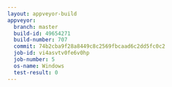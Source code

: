 ```yaml
---
layout: appveyor-build
appveyor:
  branch: master
  build-id: 49654271
  build-number: 707
  commit: 74b2cba9f28a8449c8c2569fbcaad6c2dd5fc0c2
  job-id: vi4asvtv0fe6v0hp
  job-number: 5
  os-name: Windows
  test-result: 0
---
```


